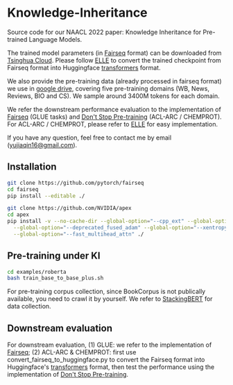 # Knowledge-Inheritance

Source code for our NAACL 2022 paper: Knowledge Inheritance for Pre-trained Language Models.

The trained model parameters (in [Fairseq](https://github.com/pytorch/fairseq) format) can be downloaded from [Tsinghua Cloud](https://cloud.tsinghua.edu.cn/d/aab1777a161545038c01/). Please follow [ELLE](https://github.com/thunlp/ELLE) to convert the trained checkpoint from Fairseq format into Huggingface [transformers](https://github.com/huggingface/transformers) format.

We also provide the pre-training data (already processed in fairseq format) we use in [google drive](https://drive.google.com/drive/folders/1l1cuN9JQUqZTM_1NFNtetfiXMKWqGTUo?usp=sharing), covering five pre-training domains (WB, News, Reviews, BIO and CS). We sample around 3400M tokens for each domain.

We refer the downstream performance evaluation to the implementation of [Fairseq](https://github.com/pytorch/fairseq) (GLUE tasks) and [Don't Stop Pre-training](https://github.com/allenai/dont-stop-pretraining) (ACL-ARC / CHEMPROT). For ACL-ARC / CHEMPROT, please refer to [ELLE](https://github.com/thunlp/ELLE) for easy implementation.

If you have any question, feel free to contact me by email (yujiaqin16@gmail.com).

## Installation

``` bash
git clone https://github.com/pytorch/fairseq
cd fairseq
pip install --editable ./

git clone https://github.com/NVIDIA/apex
cd apex
pip install -v --no-cache-dir --global-option="--cpp_ext" --global-option="--cuda_ext" \
  --global-option="--deprecated_fused_adam" --global-option="--xentropy" \
  --global-option="--fast_multihead_attn" ./
```

## Pre-training under KI

``` bash
cd examples/roberta
bash train_base_to_base_plus.sh
```

For pre-training corpus collection, since BookCorpus is not publically available, you need to crawl it by yourself. We refer to [StackingBERT](https://github.com/gonglinyuan/StackingBERT) for data collection.

## Downstream evaluation

For downstream evaluation, (1) GLUE: we refer to the implementation of [Fairseq](https://github.com/pytorch/fairseq); (2) ACL-ARC & CHEMPROT: first use convert_fairseq_to_huggingface.py to convert the Fairseq format into Huggingface's [transformers](https://github.com/huggingface/transformers) format, then test the performance using the implementation of [Don't Stop Pre-training](https://github.com/allenai/dont-stop-pretraining).
